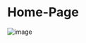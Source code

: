 # Home-Page

![image](https://user-images.githubusercontent.com/72688889/182426621-a1c4e55a-2fc3-4b78-88c0-cba0dad0e953.png)
